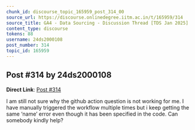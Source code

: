 ```yaml
---
chunk_id: discourse_topic_165959_post_314_00
source_url: https://discourse.onlinedegree.iitm.ac.in/t/165959/314
source_title: GA4 - Data Sourcing - Discussion Thread [TDS Jan 2025]
content_type: discourse
tokens: 88
username: 24ds2000108
post_number: 314
topic_id: 165959
---
```


## Post #314 by 24ds2000108

**Direct Link**: [Post #314](https://discourse.onlinedegree.iitm.ac.in/t/165959/314)

I am still not sure why the github action question is not working for me. I have manually triggered the workflow multiple times but i keep getting the same ‘name’ error even though it has been specified in the code. Can somebody kindly help?
